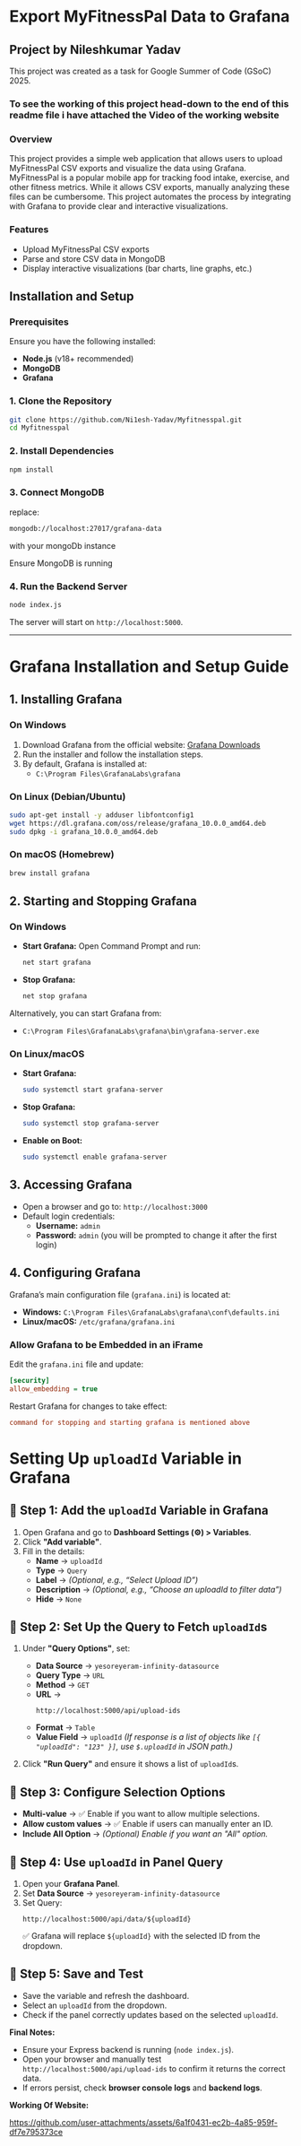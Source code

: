 # Export MyFitnessPal Data to Grafana

## Project by Nileshkumar Yadav

This project was created as a task for Google Summer of Code (GSoC) 2025.

### To see the working of this project head-down to the end of this readme file i have attached the Video of the working website

### Overview

This project provides a simple web application that allows users to upload MyFitnessPal CSV exports and visualize the data using Grafana. MyFitnessPal is a popular mobile app for tracking food intake, exercise, and other fitness metrics. While it allows CSV exports, manually analyzing these files can be cumbersome. This project automates the process by integrating with Grafana to provide clear and interactive visualizations.

### Features

- Upload MyFitnessPal CSV exports
- Parse and store CSV data in MongoDB
- Display interactive visualizations (bar charts, line graphs, etc.)

## Installation and Setup

### Prerequisites

Ensure you have the following installed:

- **Node.js** (v18+ recommended)
- **MongoDB**
- **Grafana**

### 1. Clone the Repository

```sh
git clone https://github.com/Ni1esh-Yadav/Myfitnesspal.git
cd Myfitnesspal
```

### 2. Install Dependencies

```sh
npm install
```

### 3. Connect MongoDB

replace:

```sh
mongodb://localhost:27017/grafana-data
```

with your mongoDb instance

Ensure MongoDB is running

### 4. Run the Backend Server

```sh
node index.js
```

The server will start on `http://localhost:5000`.

---

# Grafana Installation and Setup Guide

## 1. Installing Grafana

### **On Windows**

1. Download Grafana from the official website: [Grafana Downloads](https://grafana.com/grafana/download)
2. Run the installer and follow the installation steps.
3. By default, Grafana is installed at:
   - `C:\Program Files\GrafanaLabs\grafana`

### **On Linux (Debian/Ubuntu)**

```bash
sudo apt-get install -y adduser libfontconfig1
wget https://dl.grafana.com/oss/release/grafana_10.0.0_amd64.deb
sudo dpkg -i grafana_10.0.0_amd64.deb
```

### **On macOS (Homebrew)**

```bash
brew install grafana
```

## 2. Starting and Stopping Grafana

### **On Windows**

- **Start Grafana:** Open Command Prompt and run:
  ```cmd
  net start grafana
  ```
- **Stop Grafana:**
  ```cmd
  net stop grafana
  ```

Alternatively, you can start Grafana from:

- `C:\Program Files\GrafanaLabs\grafana\bin\grafana-server.exe`

### **On Linux/macOS**

- **Start Grafana:**
  ```bash
  sudo systemctl start grafana-server
  ```
- **Stop Grafana:**
  ```bash
  sudo systemctl stop grafana-server
  ```
- **Enable on Boot:**
  ```bash
  sudo systemctl enable grafana-server
  ```

## 3. Accessing Grafana

- Open a browser and go to: `http://localhost:3000`
- Default login credentials:
  - **Username:** `admin`
  - **Password:** `admin` (you will be prompted to change it after the first login)

## 4. Configuring Grafana

Grafana’s main configuration file (`grafana.ini`) is located at:

- **Windows:** `C:\Program Files\GrafanaLabs\grafana\conf\defaults.ini`
- **Linux/macOS:** `/etc/grafana/grafana.ini`

### **Allow Grafana to be Embedded in an iFrame**

Edit the `grafana.ini` file and update:

```ini
[security]
allow_embedding = true
```

Restart Grafana for changes to take effect:

```ini
command for stopping and starting grafana is mentioned above
```

# Setting Up `uploadId` Variable in Grafana

## 📌 Step 1: Add the `uploadId` Variable in Grafana

1. Open Grafana and go to **Dashboard Settings (⚙️) > Variables**.
2. Click **"Add variable"**.
3. Fill in the details:
   - **Name** → `uploadId`
   - **Type** → `Query`
   - **Label** → _(Optional, e.g., “Select Upload ID”)_
   - **Description** → _(Optional, e.g., “Choose an uploadId to filter data”)_
   - **Hide** → `None`

## 📌 Step 2: Set Up the Query to Fetch `uploadId`s

1. Under **"Query Options"**, set:

   - **Data Source** → `yesoreyeram-infinity-datasource`
   - **Query Type** → `URL`
   - **Method** → `GET`
   - **URL** →
     ```
     http://localhost:5000/api/upload-ids
     ```
   - **Format** → `Table`
   - **Value Field** → `uploadId` _(If response is a list of objects like `[{ "uploadId": "123" }]`, use `$.uploadId` in JSON path.)_

2. Click **"Run Query"** and ensure it shows a list of `uploadId`s.

## 📌 Step 3: Configure Selection Options

- **Multi-value** → ✅ Enable if you want to allow multiple selections.
- **Allow custom values** → ✅ Enable if users can manually enter an ID.
- **Include All Option** → _(Optional) Enable if you want an "All" option._

## 📌 Step 4: Use `uploadId` in Panel Query

1. Open your **Grafana Panel**.
2. Set **Data Source** → `yesoreyeram-infinity-datasource`
3. Set Query:
   ```
   http://localhost:5000/api/data/${uploadId}
   ```
   ✅ Grafana will replace `${uploadId}` with the selected ID from the dropdown.

## 📌 Step 5: Save and Test

- Save the variable and refresh the dashboard.
- Select an `uploadId` from the dropdown.
- Check if the panel correctly updates based on the selected `uploadId`.

**Final Notes:**

- Ensure your Express backend is running (`node index.js`).
- Open your browser and manually test `http://localhost:5000/api/upload-ids` to confirm it returns the correct data.
- If errors persist, check **browser console logs** and **backend logs**.

**Working Of Website:**

https://github.com/user-attachments/assets/6a1f0431-ec2b-4a85-959f-df7e795373ce



